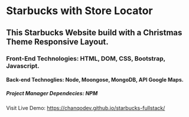 # Starbucks with Store Locator


## This Starbucks Website build with a Christmas Theme Responsive Layout. 

### Front-End Technologies: HTML, DOM, CSS, Bootstrap, Javascript. 
#### Back-end Technoglies: Node, Moongose, MongoDB, API Google Maps. 
##### Project Manager Dependecies: NPM




Visit Live Demo: https://chanqodev.github.io/starbucks-fullstack/
